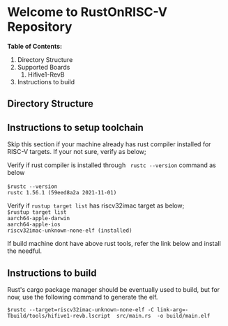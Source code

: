 
# Welcome to RustOnRISC-V Repository


**Table of Contents:**

1. Directory Structure
1. Supported Boards
    1. Hifive1-RevB
1. Instructions to build

## Directory Structure

## Instructions to setup toolchain

Skip this section if your machine already has rust compiler installed for RISC-V targets. If your not sure, verify as below;

Verify if rust compiler is installed through ` rustc --version` command as below <br />
<br />
`$rustc --version` <br />
`rustc 1.56.1 (59eed8a2a 2021-11-01)` <br />

Verify if `rustup target list` has riscv32imac target as below;<br />
`$rustup target list` <br />
`aarch64-apple-darwin` <br />
`aarch64-apple-ios` <br />
`riscv32imac-unknown-none-elf (installed)` <br />

If build machine dont have above rust tools, refer the link below and install the needful.

## Instructions to build

Rust's cargo package manager should be eventually used to build, but for now, use the following command to generate the elf.

`$rustc --target=riscv32imac-unknown-none-elf -C link-arg=-Tbuild/tools/hifive1-revb.lscript  src/main.rs  -o build/main.elf`


